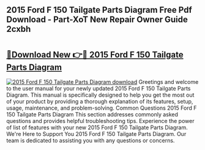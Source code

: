 ## 2015 Ford F 150 Tailgate Parts Diagram Free Pdf Download - Part-XoT New Repair Owner Guide 2cxbh

# <h2><a href="http://dfuoe4m.blite.top/?on=2015+Ford+F+150+Tailgate+Parts+Diagram">🔗Download New 👉🔴 2015 Ford F 150 Tailgate Parts Diagram</a></h2>

[![2015 Ford F 150 Tailgate Parts Diagram download](https://i.imgur.com/lujVjoI.png)](http://dfuoe4m.blite.top/?on=2015+Ford+F+150+Tailgate+Parts+Diagram)
Greetings and welcome to the user manual for your newly updated 2015 Ford F 150 Tailgate Parts Diagram. This manual is specifically designed to help you get the most out of your product by providing a thorough explanation of its features, setup, usage, maintenance, and problem-solving. Common Questions 2015 Ford F 150 Tailgate Parts Diagram This section addresses commonly asked questions and provides helpful troubleshooting tips. Experience the power of list of features with your new 2015 Ford F 150 Tailgate Parts Diagram. We're Here to Support You 2015 Ford F 150 Tailgate Parts Diagram. Our team is dedicated to assisting you with any questions or concerns.
